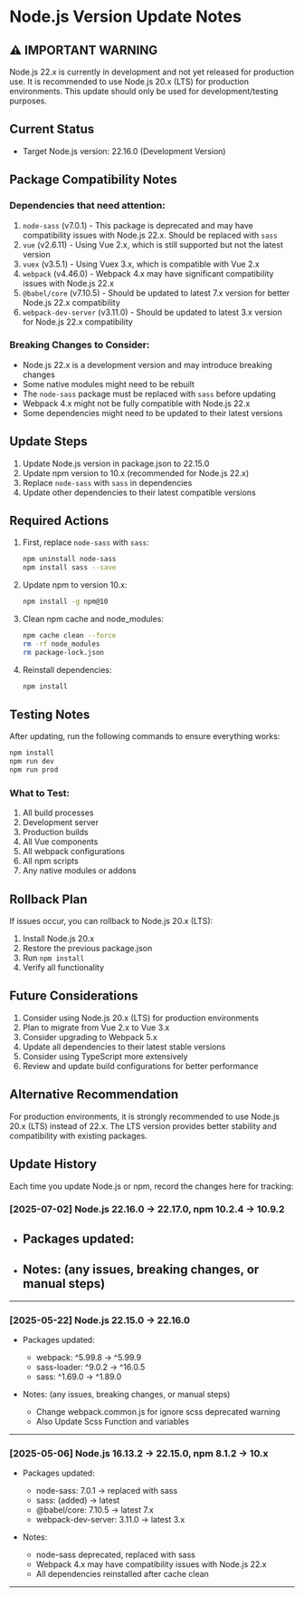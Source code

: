 # Node.js Version Update Notes

## ⚠️ IMPORTANT WARNING
Node.js 22.x is currently in development and not yet released for production use. It is recommended to use Node.js 20.x (LTS) for production environments. This update should only be used for development/testing purposes.

## Current Status
- Target Node.js version: 22.16.0 (Development Version)

## Package Compatibility Notes

### Dependencies that need attention:
1. `node-sass` (v7.0.1) - This package is deprecated and may have compatibility issues with Node.js 22.x. Should be replaced with `sass`
2. `vue` (v2.6.11) - Using Vue 2.x, which is still supported but not the latest version
3. `vuex` (v3.5.1) - Using Vuex 3.x, which is compatible with Vue 2.x
4. `webpack` (v4.46.0) - Webpack 4.x may have significant compatibility issues with Node.js 22.x
5. `@babel/core` (v7.10.5) - Should be updated to latest 7.x version for better Node.js 22.x compatibility
6. `webpack-dev-server` (v3.11.0) - Should be updated to latest 3.x version for Node.js 22.x compatibility

### Breaking Changes to Consider:
- Node.js 22.x is a development version and may introduce breaking changes
- Some native modules might need to be rebuilt
- The `node-sass` package must be replaced with `sass` before updating
- Webpack 4.x might not be fully compatible with Node.js 22.x
- Some dependencies might need to be updated to their latest versions

## Update Steps
1. Update Node.js version in package.json to 22.15.0
2. Update npm version to 10.x (recommended for Node.js 22.x)
3. Replace `node-sass` with `sass` in dependencies
4. Update other dependencies to their latest compatible versions

## Required Actions
1. First, replace `node-sass` with `sass`:
   ```bash
   npm uninstall node-sass
   npm install sass --save
   ```
2. Update npm to version 10.x:
   ```bash
   npm install -g npm@10
   ```
3. Clean npm cache and node_modules:
   ```bash
   npm cache clean --force
   rm -rf node_modules
   rm package-lock.json
   ```
4. Reinstall dependencies:
   ```bash
   npm install
   ```

## Testing Notes
After updating, run the following commands to ensure everything works:
```bash
npm install
npm run dev
npm run prod
```

### What to Test:
1. All build processes
2. Development server
3. Production builds
4. All Vue components
5. All webpack configurations
6. All npm scripts
7. Any native modules or addons

## Rollback Plan
If issues occur, you can rollback to Node.js 20.x (LTS):
1. Install Node.js 20.x
2. Restore the previous package.json
3. Run `npm install`
4. Verify all functionality

## Future Considerations
1. Consider using Node.js 20.x (LTS) for production environments
2. Plan to migrate from Vue 2.x to Vue 3.x
3. Consider upgrading to Webpack 5.x
4. Update all dependencies to their latest stable versions
5. Consider using TypeScript more extensively
6. Review and update build configurations for better performance

## Alternative Recommendation
For production environments, it is strongly recommended to use Node.js 20.x (LTS) instead of 22.x. The LTS version provides better stability and compatibility with existing packages.

## Update History

Each time you update Node.js or npm, record the changes here for tracking:

### [2025-07-02] Node.js 22.16.0 → 22.17.0, npm 10.2.4 → 10.9.2

- Packages updated:
  -

- Notes: (any issues, breaking changes, or manual steps)
  -

---

### [2025-05-22] Node.js 22.15.0 → 22.16.0

- Packages updated:
  - webpack: ^5.99.8 → ^5.99.9
  - sass-loader: ^9.0.2 → ^16.0.5
  - sass: ^1.69.0 → ^1.89.0

- Notes: (any issues, breaking changes, or manual steps)
  - Change webpack.common.js for ignore scss deprecated warning
  - Also Update Scss Function and variables

---

### [2025-05-06] Node.js 16.13.2 → 22.15.0, npm 8.1.2 → 10.x

- Packages updated:
  - node-sass: 7.0.1 → replaced with sass
  - sass: (added) → latest
  - @babel/core: 7.10.5 → latest 7.x
  - webpack-dev-server: 3.11.0 → latest 3.x

- Notes:
  - node-sass deprecated, replaced with sass
  - Webpack 4.x may have compatibility issues with Node.js 22.x
  - All dependencies reinstalled after cache clean

---